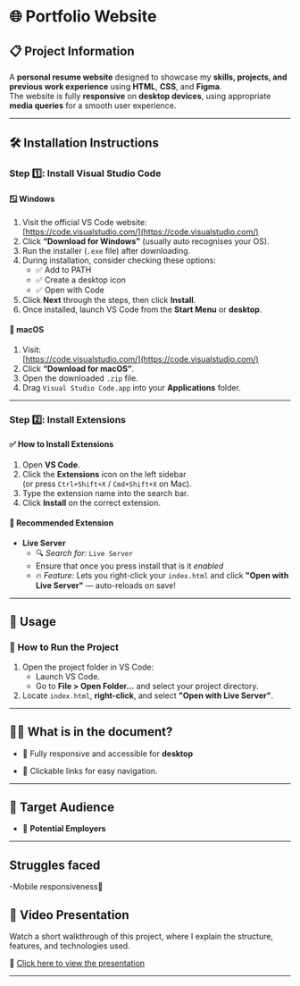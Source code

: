 # 🌐 Portfolio Website

## 📋 Project Information

A **personal resume website** designed to showcase my **skills, projects, and previous work experience** using **HTML**, **CSS**, and **Figma**.  
The website is fully **responsive** on **desktop devices**, using appropriate **media queries** for a smooth user experience. 

---

## 🛠️ Installation Instructions

### Step 1️⃣: Install Visual Studio Code

#### 🪟 Windows

1. Visit the official VS Code website:  
   [https://code.visualstudio.com/](https://code.visualstudio.com/)
2. Click **“Download for Windows”** (usually auto recognises your OS).
3. Run the installer (`.exe` file) after downloading.
4. During installation, consider checking these options:
   - ✅ Add to PATH  
   - ✅ Create a desktop icon  
   - ✅ Open with Code
5. Click **Next** through the steps, then click **Install**.
6. Once installed, launch VS Code from the **Start Menu** or **desktop**.

#### 🍎 macOS

1. Visit:  
   [https://code.visualstudio.com/](https://code.visualstudio.com/)
2. Click **“Download for macOS”**.
3. Open the downloaded `.zip` file.
4. Drag `Visual Studio Code.app` into your **Applications** folder.

---

### Step 2️⃣: Install Extensions

#### ✅ How to Install Extensions

1. Open **VS Code**.
2. Click the **Extensions** icon on the left sidebar  
   (or press `Ctrl+Shift+X` / `Cmd+Shift+X` on Mac).
3. Type the extension name into the search bar.
4. Click **Install** on the correct extension.

#### 🔌 Recommended Extension

- **Live Server**  
  - 🔍 *Search for:* `Live Server`  
  - Ensure that once you press install that is it *enabled*  
  - 🔥 *Feature:* Lets you right-click your `index.html` and click **"Open with Live Server"** — auto-reloads on save!

---

## 🚀 Usage

### 🔧 How to Run the Project

1. Open the project folder in VS Code:
   - Launch VS Code.
   - Go to **File > Open Folder...** and select your project directory.
2. Locate `index.html`, **right-click**, and select **"Open with Live Server"**.

---

## 💁🏾 What is in the document?

- 📱 Fully responsive and accessible for **desktop** 

- 🔗 Clickable links for easy navigation.

---

## 🎯 Target Audience

- 💼 **Potential Employers**


---
## Struggles faced 

-Mobile responsiveness📲
## 🎥 Video Presentation

Watch a short walkthrough of this project, where I explain the structure, features, and technologies used.

🔗 [Click here to view the presentation](https://www.veed.io/view/a2c105b8-bf4b-4496-acd5-aba54e802074?panel=share)  
<!-- Replace the # with your video link, e.g. https://youtu.be/your-video-id -->

---

